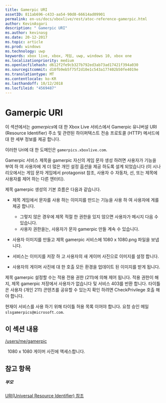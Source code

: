 ```yaml
---
title: Gamerpic URI
assetID: 811ab696-c433-aa54-90d8-66614ad09901
permalink: en-us/docs/xboxlive/rest/atoc-reference-gamerpic.html
author: KevinAsgari
description: " Gamerpic URI"
ms.author: kevinasg
ms.date: 20-12-2017
ms.topic: article
ms.prod: windows
ms.technology: uwp
keywords: xbox live, xbox, 게임, uwp, windows 10, xbox one
ms.localizationpriority: medium
ms.openlocfilehash: d612f2fe9cb327b792ed3ab73ad17421f394a030
ms.sourcegitcommit: d10fb9eb5f75f2d10e1c543a177402b50fe4019e
ms.translationtype: MT
ms.contentlocale: ko-KR
ms.lasthandoff: 10/12/2018
ms.locfileid: "4569487"
---
```

# <a name="gamerpic-uris"></a>Gamerpic URI
 
이 섹션에서는 *gamerpics*에 대 한 Xbox Live 서비스에서 Gamerpic 유니버설 URI (Resource Identifier) 주소 및 관련된 하이퍼텍스트 전송 프로토콜 (HTTP) 메서드에 대 한 세부 정보를 제공 합니다.
 
이러한 Uri에 대 한 도메인은 `gamerpics.xboxlive.com`.
 
Gamerpic 서비스 제목을 gamerpic 자신의 게임 문자 생성 하려면 사용자가 기능을 부여 하 여 사용자에 게 더 많은 개인 설정 옵션을 제공 하도록 설계 되었습니다 (이 시나리오에서는 게임 문자 게임에서 protagonist 참조, 사용자 수 자동차, 선, 또는 제목에 사용자를 제어 하는 다른 엔터티).
 
제목 gamerpic 생성의 기본 흐름은 다음과 같습니다.
 
   * 제목 게임에서 문자를 사용 하는 이미지를 만드는 기능을 사용 하 여 사용자에 게를 제공 합니다. 
     * 그렇지 않은 경우에 제목 적절 한 권한을 있지 않으면 사용자가 메시지 다음 수 있습니다.
     * 사용자 권한을는, 사용자가 문자 gamerpic 만들 계속 수 있습니다.
  
   * 사용자 이미지를 만들고 제목 gamerpic 서비스에 1080 x 1080.png 파일을 보냅니다.
   * 서비스는 이미지를 저장 하 고 사용자의 새 게이머 사진으로 이미지를 설정 합니다.
   * 사용자의 게이머 사진에 대 한 호출 모든 환경을 업데이트 된 이미지를 받게 됩니다.
  
제목 gamerpic 설정할 수는 적용 전용 권한 (211)에 의해 제어 됩니다. 적용 권한이 해지, 제목 gamerpic 저장에서 사용자가 없습니다 및 서비스 403를 반환 합니다. 타이틀은 사용자 (개인 211) 콘텐츠를 공유할 수 있는지 확인 하려면 CheckPrivilege 호출 해야 합니다.
 
현재이 서비스를 사용 하기 위해 타이틀 허용 목록 이어야 합니다. 요청 승인 메일 `slsgamerpics@microsoft.com`.
 
<a id="ID4EGC"></a>

 
## <a name="in-this-section"></a>이 섹션 내용

[/users/me/gamerpic](uri-usersmegamerpic.md)

&nbsp;&nbsp;1080 x 1080 게이머 사진에 액세스합니다.
 
<a id="ID4EMC"></a>

 
## <a name="see-also"></a>참고 항목
 
<a id="ID4EOC"></a>

 
##### <a name="parent"></a>부모 

[URI(Universal Resource Identifier) 참조](../atoc-xboxlivews-reference-uris.md)

   